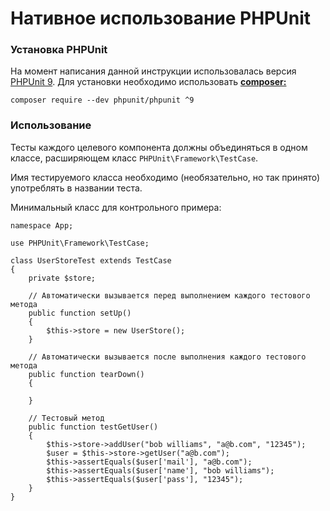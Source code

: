 # Нативное использование PHPUnit

### **Установка PHPUnit**
На момент написания данной инструкции использовалась версия [PHPUnit 9](https://phpunit.de/getting-started/phpunit-9.html).
Для установки необходимо использовать **[composer:](https://getcomposer.org/)**

`composer require --dev phpunit/phpunit ^9`

### **Использование**
Тесты каждого целевого компонента должны объединяться в одном классе, расширяющем класс `PHPUnit\Framework\TestCase`.

Имя тестируемого класса необходимо (необязательно, но так принято) употреблять в названии теста.

Минимальный класс для контрольного примера:
```
namespace App;

use PHPUnit\Framework\TestCase;

class UserStoreTest extends TestCase
{
    private $store;

    // Автоматически вызывается перед выполнением каждого тестового метода
    public function setUp()
    {
        $this->store = new UserStore();
    }

    // Автоматически вызывается после выполнения каждого тестового метода
    public function tearDown()
    {
        
    }
    
    // Тестовый метод
    public function testGetUser()
    {
        $this->store->addUser("bob williams", "a@b.com", "12345");
        $user = $this->store->getUser("a@b.com");
        $this->assertEquals($user['mail'], "a@b.com");
        $this->assertEquals($user['name'], "bob williams");
        $this->assertEquals($user['pass'], "12345");
    }
}
```